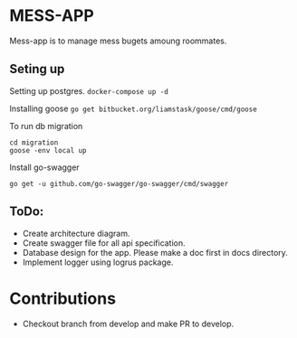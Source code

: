 # MESS-APP
Mess-app is to manage mess bugets amoung roommates.

## Seting up
Setting up postgres.
```docker-compose up -d```

Installing goose
```go get bitbucket.org/liamstask/goose/cmd/goose```

To run db migration
```
cd migration
goose -env local up
```
Install go-swagger
```
go get -u github.com/go-swagger/go-swagger/cmd/swagger
```

## ToDo:
 - Create architecture diagram.
 - Create swagger file for all api specification.
 - Database design for the app. Please make a doc first in docs directory.
 - Implement logger using logrus package.

# Contributions
 - Checkout branch from develop and make PR to develop.